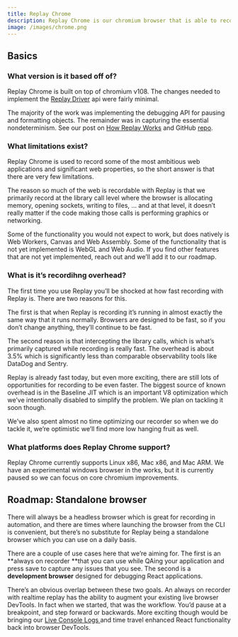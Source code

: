 ```yaml
---
title: Replay Chrome
description: Replay Chrome is our chromium browser that is able to record and deterministically replay in the cloud.
image: /images/chrome.png
---
```


## Basics

### What version is it based off of?

Replay Chrome is built on top of chromium v108. The changes needed to implement the [Replay Driver](https://static.replay.io/driver/) api were fairly minimal.

The majority of the work was implementing the debugging API for pausing and formatting objects. The remainder was in capturing the essential nondeterminism. See our post on [How Replay Works](https://blog.replay.io/how-replay-works) and GitHub [repo](https://github.com/replayio/chromium).

### What limitations exist?

Replay Chrome is used to record some of the most ambitious web applications and significant web properties, so the short answer is that there are very few limitations.

The reason so much of the web is recordable with Replay is that we primarily record at the library call level where the browser is allocating memory, opening sockets, writing to files, … and at that level, it doesn’t really matter if the code making those calls is performing graphics or networking.

Some of the functionality you would not expect to work, but does natively is Web Workers, Canvas and Web Assembly. Some of the functionality that is not yet implemented is WebGL and Web Audio. If you find other features that are not yet implemented, reach out and we’ll add it to our roadmap.

### What is it’s recordihng overhead?

The first time you use Replay you’ll be shocked at how fast recording with Replay is. There are two reasons for this.

The first is that when Replay is recording it’s running in almost exactly the same way that it runs normally. Browsers are designed to be fast, so if you don’t change anything, they’ll continue to be fast.

The second reason is that intercepting the library calls, which is what’s primarily captured while recording is really fast. The overhead is about 3.5% which is significantly less than comparable observability tools like DataDog and Sentry.

Replay is already fast today, but even more exciting, there are still lots of opportunities for recording to be even faster. The biggest source of known overhead is in the Baseline JIT which is an important V8 optimization which we’ve intentionally disabled to simplify the problem. We plan on tackling it soon though.

We’ve also spent almost no time optimizing our recorder so when we do tackle it, we’re optimistic we’ll find more low hanging fruit as well.

### What platforms does Replay Chrome support?

Replay Chrome currently supports Linux x86, Mac x86, and Mac ARM. We have an experimental windows browser in the works, but it is currently paused so we can focus on core chromium improvements.

## Roadmap: Standalone browser

There will always be a headless browser which is great for recording in automation, and there are times where launching the browser from the CLI is convenient, but there’s no substitute for Replay being a standalone browser which you can use on a daily basis.

There are a couple of use cases here that we’re aiming for. The first is an **always on recorder **that you can use while QAing your application and press save to capture any issues that you see. The second is a **development browser** designed for debugging React applications.

There’s an obvious overlap between these two goals. An always on recorder with realtime replay has the ability to augment your existing live browser DevTools. In fact when we started, that was the workflow. You’d pause at a breakpoint, and step forward or backwards. More exciting though would be bringing our [Live Console Logs ](/time-travel-intro/add-console-logs-on-the-fly)and time travel enhanced React functionality back into browser DevTools.
